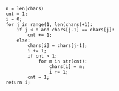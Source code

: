 
    n = len(chars)
    cnt = 1;
    i = 0;
    for j in range(1, len(chars)+1):
        if j < n and chars[j-1] == chars[j]:
            cnt += 1;
        else:
            chars[i] = chars[j-1];
            i += 1;
            if cnt > 1:
                for m in str(cnt):
                    chars[i] = m;
                    i += 1;
            cnt = 1;
    return i;
